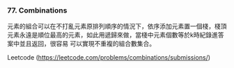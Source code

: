 ### 77. Combinations

元素的組合可以在不打亂元素原排列順序的情況下，依序添加元素置一個棧，棧頂元素永遠是順位最高的元素，如此用遞歸來做，當棧中元素個數等於k時紀錄進答案中並且返回，很容易
可以實現不重複的組合數集合。

Leetcode (https://leetcode.com/problems/combinations/submissions/)
